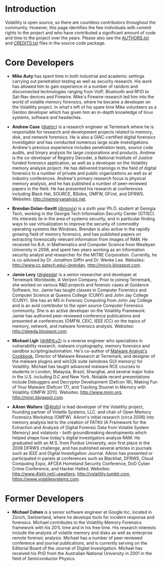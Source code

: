 # Introduction #

Volatility is open source, so there are countless contributors throughout the community. However, this page identifies the few individuals with commit rights to the project and who have contributed a significant amount of code and time to the project over the years. Please also see the [AUTHORS.txt](http://code.google.com/p/volatility/source/browse/trunk/AUTHORS.txt) and [CREDITS.txt](http://code.google.com/p/volatility/source/browse/trunk/CREDITS.txt) files in the source code package.

# Core Developers #

  * **Mike Auty** has spent time in both industrial and academic settings carrying out penetration testing as well as security research. His work has allowed him to gain experience in a number of random and disconnected technologies ranging from VoIP, Bluetooth and RFID to Sat-Nav devices and Firewire. Mike's Firewire research led him into the world of volatile memory forensics,  where he became a developer on the Volatility project.  In what's left of his spare time Mike volunteers as a Gentoo developer which has given him an in-depth knowledge of linux systems, software and headaches.

  * **Andrew Case** ([@attrc](https://twitter.com/attrc)) is a research engineer at Terremark where he is responsible for research and development projects related to memory, disk, and network forensics. He is also a GIAC-certified digital forensics investigator and has conducted numerous large scale investigations. Andrew's previous experience includes penetration tests, source code audits, and binary analysis for large corporations and products. Andrew is the co-developer of Registry Decoder, a National Institute of Justice funded forensics application, as well as a developer on the Volatility memory analysis project. He has delivered trainings in the field of digital forensics to a number of private and public organizations as well as at industry conferences. Andrew's primary research focus is physical memory analysis, and he has published a number of peer-reviewed papers in the field. He has presented his research at conferences including Black Hat, SOURCE, BSides, OMFW, GFirst, and DFRWS. Websites: http://memoryanalysis.net.

  * **Brendan Dolan-Gavitt** ([@moyix](https://twitter.com/moyix)) is a sixth year Ph.D. student at Georgia Tech, working in the Georgia Tech Information Security Center (GTISC). His interests lie in the area of systems security, and in particular finding ways to use virtualization to improve the security of commodity operating systems like Windows. Brendan is also active in the rapidly growing field of memory forensics, and has published papers on extracting forensically relevant information from images of RAM. He received his B.A. in Mathematics and Computer Science from Wesleyan University in 2006, and spent two years working as an information security analyst and researcher for the MITRE Corporation. Currently, he is co-advised by Dr. Jonathon Giffin and Dr. Wenke Lee. Websites: http://www.cc.gatech.edu/~brendan,  http://moyix.blogspot.com.

  * **Jamie Levy** ([@gleeda](https://twitter.com/gleeda)) is a senior researcher and developer at Terremark Worldwide, A Verizon Company. Prior to joining Terremark, she worked on various R&D projects and forensic cases at Guidance Software, Inc. Jamie has taught classes in Computer Forensics and Computer Science at Queens College (CUNY) and John Jay College (CUNY). She has an MS in Forensic Computing from John Jay College and is an avid contributor to the open source Computer Forensics community. She is an active developer on the Volatility Framework. Jamie has authored peer-reviewed conference publications and presented at conferences (OMFW, CEIC, IEEE ICC) on the topics of memory, network, and malware forensics analysis. Websites: http://gleeda.blogspot.com.

  * **Michael Ligh** ([@iMHLv2](https://twitter.com/iMHLv2)) is a reverse engineer who specializes in vulnerability research, malware cryptography, memory forensics and sandbox scripting/automation. He's co-author of [Malware Analyst's Cookbook](http://www.amazon.com/dp/0470613033?tag=malwacookb-20&camp=14573&creative=327641&linkCode=as1&creativeASIN=0470613033&adid=1TMVPBANFRG85VFRMRXW&&ref-refURL=http%3A%2F%2Fmnin.org%2F), Director of Malware Research at Terremark, and designer of the malware plugins and win32k suite (windows GUI memory) for Volatility. Michael has taught advanced malware RCE courses to students in London, Malaysia, Brazil, Shanghai, and several major hubs in the U.S. including D.C and New York. Notable recent presentations include Debuggers and Decryptor Development (Defcon 16), Making Fun of Your Malware (Defcon 17), and Tracking Stuxnet in Memory with Volatility (OMFW 2011). Websites: http://www.mnin.org, http://mnin.blogspot.com.

  * **AAron Walters** ([@4tphi](https://twitter.com/4tphi)) is lead developer of the Volatility project, founding partner of Volatile Systems, LLC. and chair of Open Memory Forensics Workshop (OMFW). AAron's initial research (circa 2006) into memory analysis led to the creation of FATKit (A Framework for the Extraction and Analysis of Digital Forensic Data from Volatile System Memory) and volatools - both groundbreaking developments which helped shape how today's digital investigators analyze RAM. He graduated with an M.S. from Purdue University, won first place in the 2008 DFRWS challenge, and has published several articles in journals such as IEEE and Digital Investigation Journal. AAron has presented or participated in panels at conferences such as Blackhat, DFRWS, Cloud Computing Expo, AFCEA Homeland Security Conference, DoD Cyber Crime Conference, and Hacker Halted. Websites: http://www.4tphi.net/~awalters, http://volatility.tumblr.com, https://www.volatilesystems.com.

# Former Developers #

  * **Michael Cohen** is a senior software engineer at Google Inc, located in Zürich, Switzerland,  where he develops tools for incident response and forensics. Michael contributes to the Volatility Memory Forensics framework with his 20% time and in his free time.  His research interests include the analysis of volatile memory and disks as well as enterprise remote forensic analysis. Michael has a number of peer reviewed conference and journal publications, and is currently serving on the Editorial Board of the Journal of Digital Investigation. Michael has received his PhD from the Australian National University in 2001 in the field of Semiconductor Physics.